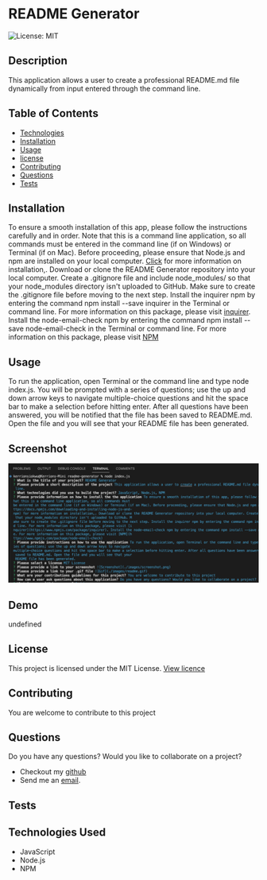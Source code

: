 # README Generator

  ![License: MIT](https://img.shields.io/badge/License-MIT-yellow.svg)

  ## Description
  This application allows a user to create a professional README.md file dynamically from input entered through the command line. 

  ## Table of Contents
  * [Technologies](#technologies)
  * [Installation](#installation)
  * [Usage](#usage)
  * [license](#license)
  * [Contributing](#contributing)
  * [Questions](#questions)
  * [Tests](#tests)
  
 
  ## Installation 
  To ensure a smooth installation of this app, please follow the instructions carefully and in order. Note that this is a command line application, so all commands must be entered in the command line (if on Windows) or Terminal (if on Mac). Before proceeding, please ensure that Node.js and npm are installed on your local computer. [Click](https://docs.npmjs.com/downloading-and-installing-node-js-and-npm) for more information on installation,. Download or clone the README Generator repository into your local computer. Create a .gitignore file and include node_modules/ so that your node_modules directory isn't uploaded to GitHub. Make sure to create the .gitignore file before moving to the next step. Install the inquirer npm by entering the command npm install --save inquirer in the Terminal or command line. For more information on this package, please visit [inquirer](https://www.npmjs.com/package/inquirer). Install the node-email-check npm by entering the command npm install --save node-email-check in the Terminal or command line. For more information on this package, please visit [NPM](https://www.npmjs.com/package/node-email-check)

  ## Usage
  To run the application, open Terminal or the command line and type node index.js. You will be prompted with a series of questions; use the up and down arrow keys to navigate multiple-choice questions and hit the space bar to make a selection before hitting enter. After all questions have been answered, you will be notified that the file has been saved to README.md. Open the file and you will see that your README file has been generated.

  ## Screenshot
  ![Screenshot](./images/screenshot.png)

  ## Demo
  undefined

  ## License
  This project is licensed under the MIT License. [View licence](https://opensource.org/licenses/MIT)

  ## Contributing
  You are welcome to contribute to this project

  ## Questions
  Do you have any questions? Would you like to collaborate on a project?
  * Checkout my [github](https://github.com/ladykays)
  * Send me an [email](mailto:ladykerrion@yahoo.com).

  ## Tests
  

  ## Technologies Used
  * JavaScript  
* Node.js  
* NPM 


